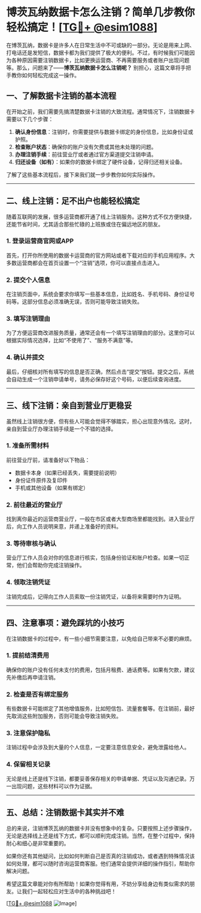 # 博茨瓦纳数据卡怎么注销？简单几步教你轻松搞定！[[TG💪+ @esim1088](https://t.me/s/esim1088)]

在博茨瓦纳，数据卡是许多人在日常生活中不可或缺的一部分。无论是用来上网、打电话还是发短信，数据卡都为我们提供了极大的便利。不过，有时候我们可能因为各种原因需要注销数据卡，比如更换运营商、不再需要服务或者账户出现问题等。那么，问题来了——**博茨瓦纳数据卡怎么注销呢？** 别担心，这篇文章将手把手教你如何轻松完成这一操作。

## 一、了解数据卡注销的基本流程

在开始之前，我们需要先搞清楚数据卡注销的大致流程。通常情况下，注销数据卡需要以下几个步骤：

1. **确认身份信息**：注销时，你需要提供与数据卡绑定的身份信息，比如身份证或护照。
2. **检查账户状态**：确保你的账户没有欠费或其他未处理的问题。
3. **办理注销手续**：前往营业厅或者通过官方渠道提交注销申请。
4. **归还设备（如有）**：如果你的数据卡绑定了硬件设备，记得归还相关设备。

了解了这些基本流程后，接下来我们就一步步教你如何实际操作。

---

## 二、线上注销：足不出户也能轻松搞定

随着互联网的发展，很多运营商都开通了线上注销服务。这种方式不仅方便快捷，还能节省时间，尤其适合那些忙碌的上班族或住在偏远地区的朋友。

### 1. 登录运营商官网或APP

首先，打开你所使用的数据卡运营商的官方网站或者下载对应的手机应用程序。大多数运营商都会在首页设置一个“注销”选项，你可以直接点击进入。

### 2. 提交个人信息

在注销页面中，系统会要求你填写一些基本信息，比如姓名、手机号码、身份证号码等。这部分信息必须准确无误，否则可能导致注销失败。

### 3. 填写注销理由

为了方便运营商改进服务质量，通常还会有一个填写注销理由的部分。这里你可以根据实际情况选择，比如“不使用了”、“服务不满意”等。

### 4. 确认并提交

最后，仔细核对所有填写的信息是否正确，然后点击“提交”按钮。提交之后，系统会自动生成一个注销申请单号，请务必保存好这个号码，以便后续查询进度。

---

## 三、线下注销：亲自到营业厅更稳妥

虽然线上注销很方便，但有些人可能会觉得不够踏实，担心出现意外情况。这时，亲自到营业厅办理注销手续是一个不错的选择。

### 1. 准备所需材料

前往营业厅前，请准备好以下物品：
- 数据卡本身（如果已经丢失，需要提前说明）
- 身份证件原件及复印件
- 手机或其他设备（如果有绑定）

### 2. 前往最近的营业厅

找到离你最近的运营商营业厅，一般在市区或者大型商场里都能找到。进入营业厅后，向工作人员说明来意，并递上准备好的资料。

### 3. 等待审核与确认

营业厅工作人员会对你的信息进行核实，包括身份验证和账户检查。如果一切正常，他们会帮助你完成注销操作。

### 4. 领取注销凭证

注销完成后，记得向工作人员索取一份注销凭证，以备将来需要时作为证明。

---

## 四、注意事项：避免踩坑的小技巧

在注销数据卡的过程中，有一些小细节需要注意，以免给自己带来不必要的麻烦。

### 1. 提前结清费用

确保你的账户没有任何未支付的费用，包括月租费、通话费等。如果有欠款，建议先补缴后再申请注销。

### 2. 检查是否有绑定服务

有些数据卡可能绑定了其他增值服务，比如短信包、流量套餐等。在注销前，最好先取消这些附加服务，否则可能会导致注销失败。

### 3. 注意保护隐私

注销过程中会涉及到大量的个人信息，一定要注意信息安全，避免泄露给他人。

### 4. 保留相关记录

无论是线上还是线下注销，都要妥善保存相关的申请单据、凭证以及沟通记录。万一出现问题，这些材料可以作为证据。

---

## 五、总结：注销数据卡其实并不难

总的来说，注销博茨瓦纳的数据卡并没有想象中的复杂。只要按照上述步骤操作，无论是选择线上还是线下方式，都可以顺利完成注销。当然，在整个过程中，保持耐心和细心是非常重要的。

如果你还有其他疑问，比如如何判断自己是否真的注销成功，或者遇到特殊情况该如何处理，都可以随时咨询运营商客服。他们通常会提供详细的操作指引，帮助你解决问题。

希望这篇文章能对你有所帮助！如果你觉得有用，不妨分享给身边有类似需求的朋友。让我们一起轻松应对生活中的各种挑战吧！

[[TG💪+ @esim1088](https://t.me/s/esim1088) ![Image](https://i.postimg.cc/4NQfJmqS/Snipaste-2025-05-13-00-14-12.png)]